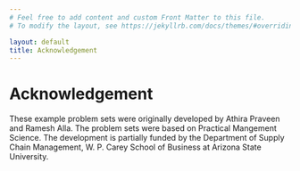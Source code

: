 ```yaml
---
# Feel free to add content and custom Front Matter to this file.
# To modify the layout, see https://jekyllrb.com/docs/themes/#overriding-theme-defaults

layout: default
title: Acknowledgement
---
```


# Acknowledgement

These example problem sets were originally developed by Athira Praveen and Ramesh Alla. The problem sets were based on Practical Mangement Science. The development is partially funded by the Department of Supply Chain Management, W. P. Carey School of Business at Arizona State University. 
